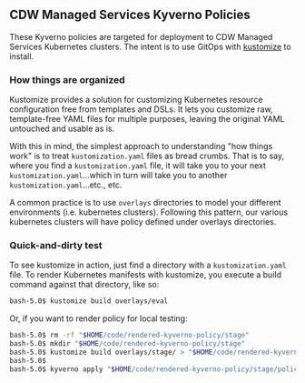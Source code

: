 ## CDW Managed Services Kyverno Policies
These Kyverno policies are targeted for deployment to CDW Managed Services
Kubernetes clusters.  The intent is to use GitOps with
[kustomize](https://kustomize.io/) to install.

### How things are organized
Kustomize provides a solution for customizing Kubernetes resource configuration
free from templates and DSLs. It lets you customize raw, template-free YAML files
for multiple purposes, leaving the original YAML untouched and usable as is.

With this in mind, the simplest approach to understanding "how things work" is
to treat `kustomization.yaml` files as bread crumbs. That is to say, where you
find a `kustomization.yaml` file, it will take you to your next
`kustomization.yaml`...which in turn will take you to another
`kustomization.yaml`...etc., etc.

A common practice is to use `overlays` directories to model your different
environments (i.e. kubernetes clusters).  Following this pattern, our various
kubernetes clusters will have policy defined under overlays directories.

### Quick-and-dirty test
To see kustomize in action, just find a directory with a `kustomization.yaml`
file. To render Kubernetes manifests with kustomize, you execute a build
command against that directory, like so:

```sh
bash-5.0$ kustomize build overlays/eval
````

Or, if you want to render policy for local testing:

```sh
bash-5.0$ rm -rf "$HOME/code/rendered-kyverno-policy/stage"
bash-5.0$ mkdir "$HOME/code/rendered-kyverno-policy/stage"
bash-5.0$ kustomize build overlays/stage/ > "$HOME/code/rendered-kyverno-policy/stage/policy.yaml"
bash-5.0$
bash-5.0$ kyverno apply "$HOME/code/rendered-kyverno-policy/stage/policy.yaml" --resource deploy/deployment.yml
````

